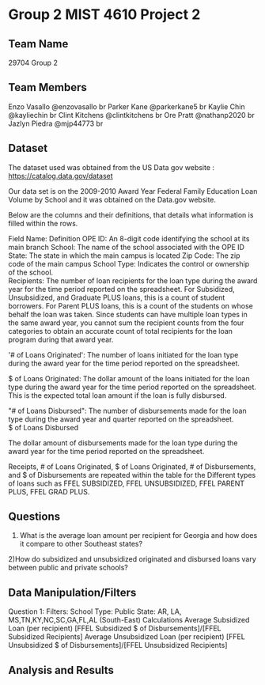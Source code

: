 
# Group 2 MIST 4610 Project 2




## Team Name
29704 Group 2

## Team Members
Enzo Vasallo @enzovasallo br
Parker Kane @parkerkane5 br
Kaylie Chin @kayliechin br
Clint Kitchens @clintkitchens br
Ore Pratt @nathanp2020 br
Jazlyn Piedra @mjp44773 br

## Dataset
The dataset used was obtained from the US Data gov website : https://catalog.data.gov/dataset

Our data set is on the 2009-2010 Award Year Federal Family Education Loan Volume by School and it was obtained on the Data.gov website. 


Below are the columns and their definitions, that details what information is filled within the rows. 




Field Name:      Definition
OPE ID:          An 8-digit code identifying the school at its main branch
School:          The name of the school associated with the OPE ID
State:           The state in which the main campus is located
Zip Code:        The zip code of the main campus
School Type:     Indicates the control or ownership of the school.  
Recipients:      The number of loan recipients for the loan type during the award year for the time period reported on the spreadsheet.  For Subsidized, Unsubsidized, and Graduate PLUS loans, this is a count of student borrowers.  For Parent PLUS loans, this is a count of the students on whose behalf the loan was taken.  Since students can have multiple loan types in the same award year, you cannot sum the recipient counts from the four categories to obtain an accurate count of total recipients for the loan program during that award year.

'# of Loans Originated':
The number of loans initiated for the loan type during the award year for the time period reported on the spreadsheet.  

$ of Loans Originated:
The dollar amount of the loans initiated for the loan type during the award year for the time period reported on the spreadsheet.  This is the expected total loan amount if the loan is fully disbursed.

"# of Loans Disbursed":
The number of disbursements made for the loan type during the award year and quarter reported on the spreadsheet.  
$ of Loans Disbursed

The dollar amount of disbursements made for the loan type during the award year for the time period reported on the spreadsheet.  

Receipts, # of Loans Originated,	 $ of Loans Originated, # of Disbursements, and $ of Disbursements are repeated within the table for the Different types of loans such as FFEL SUBSIDIZED, FFEL UNSUBSIDIZED, FFEL PARENT PLUS, FFEL GRAD PLUS.	
## Questions
1) What is the average loan amount per recipient for Georgia and how does it compare to other Southeast states?


2)How do subsidized and unsubsidized originated and disbursed loans vary between public and private schools?

## Data Manipulation/Filters
Question 1:
Filters:
School Type: Public
State: AR, LA, MS,TN,KY,NC,SC,GA,FL,AL (South-East)
Calculations
Average Subsidized Loan (per recipient)
[FFEL Subsidized $ of Disbursements]/[FFEL Subsidized Recipients]
Average Unsubsidized Loan (per recipient)
[FFEL Unsubsidized $ of Disbursements]/[FFEL Unsubsidized Recipients]

## Analysis and Results
